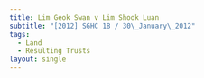 ```yaml
---
title: Lim Geok Swan v Lim Shook Luan
subtitle: "[2012] SGHC 18 / 30\_January\_2012"
tags:
  - Land
  - Resulting Trusts
layout: single
---
```


